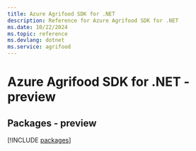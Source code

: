 ```yaml
---
title: Azure Agrifood SDK for .NET
description: Reference for Azure Agrifood SDK for .NET
ms.date: 10/22/2024
ms.topic: reference
ms.devlang: dotnet
ms.service: agrifood
---
```

# Azure Agrifood SDK for .NET - preview
## Packages - preview
[!INCLUDE [packages](agrifood-index.md)]